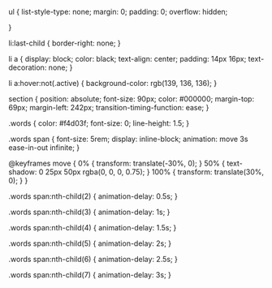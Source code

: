 
ul {
    list-style-type: none;
    margin: 0;
    padding: 0;
    overflow: hidden;
 
  }
  

  
  li:last-child {
    border-right: none;
  }
  
  li a {
    display: block;
    color: black;
    text-align: center;
    padding: 14px 16px;
    text-decoration: none;
  }
  
  li a:hover:not(.active) {
    background-color: rgb(139, 136, 136);
  }

  section
  {
    position: absolute;
font-size: 90px;
color: #000000;
margin-top: 69px;
margin-left: 242px;
transition-timing-function: ease;
  }

  
  .words {
    color: #f4d03f;
    font-size: 0;
    line-height: 1.5;
  }
  
  .words span {
    font-size: 5rem;
    display: inline-block;
    animation: move 3s ease-in-out infinite;
  }
  
  @keyframes move {
    0% {
      transform: translate(-30%, 0);
    }
    50% {
      text-shadow: 0 25px 50px rgba(0, 0, 0, 0.75);
    }
    100% {
      transform: translate(30%, 0);
    }
  }
  
  .words span:nth-child(2) {
    animation-delay: 0.5s;
  }
  
  .words span:nth-child(3) {
    animation-delay: 1s;
  }
  
  .words span:nth-child(4) {
    animation-delay: 1.5s;
  }
  
  .words span:nth-child(5) {
    animation-delay: 2s;
  }
  
  .words span:nth-child(6) {
    animation-delay: 2.5s;
  }
  
  .words span:nth-child(7) {
    animation-delay: 3s;
  }
  



